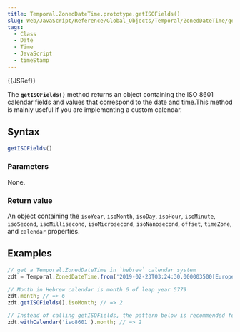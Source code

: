 ```yaml
---
title: Temporal.ZonedDateTime.prototype.getISOFields()
slug: Web/JavaScript/Reference/Global_Objects/Temporal/ZonedDateTime/getISOFields
tags:
  - Class
  - Date
  - Time
  - JavaScript
  - timeStamp
---
```

{{JSRef}}

The **`getISOFields()`** method returns an object containing the ISO 8601
calendar fields and values that correspond to the date and time.This method is
mainly useful if you are implementing a custom calendar.

## Syntax

```js
getISOFields()
```

### Parameters

None.

### Return value

An object containing the `isoYear`, `isoMonth`, `isoDay`, `isoHour`,
`isoMinute`, `isoSecond`, `isoMillisecond`, `isoMicrosecond`, `isoNanosecond`,
`offset`, `timeZone`, and `calendar` properties.

## Examples

```js
// get a Temporal.ZonedDateTime in `hebrew` calendar system
zdt = Temporal.ZonedDateTime.from('2019-02-23T03:24:30.000003500[Europe/Rome]').withCalendar('hebrew');

// Month in Hebrew calendar is month 6 of leap year 5779
zdt.month; // => 6
zdt.getISOFields().isoMonth; // => 2

// Instead of calling getISOFields, the pattern below is recommended for most use cases
zdt.withCalendar('iso8601').month; // => 2
```
